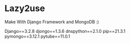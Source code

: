# Lazy2use 
Make With Django Framework and MongoDB :)

Django==3.2.8
djongo==1.3.6
dnspython==2.1.0
pip==21.3.1
pymongo==3.12.1
pytube==11.0.1
